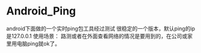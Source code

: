 # Android_Ping
android下面做的一个实时ping包工具经过测试 很稳定的一个版本，默认ping的ip是127.0.0.1
使用场景：
路测或者在外面查看网络的情况是要用到的，在公司或家里用电脑ping就ok了。


